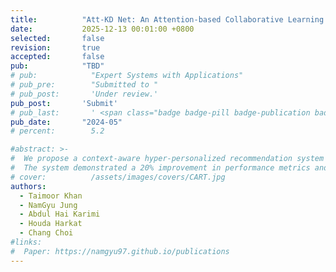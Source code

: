 ```yaml
---
title:          "Att-KD Net: An Attention-based Collaborative Learning Framework for Accurate Fire Localization"
date:           2025-12-13 00:01:00 +0800
selected:       false
revision:       true
accepted:       false
pub:            "TBD"
# pub:            "Expert Systems with Applications"
# pub_pre:        "Submitted to "
# pub_post:       'Under review.'
pub_post:       'Submit'
# pub_last:       ' <span class="badge badge-pill badge-publication badge-success">Spotlight</span>'
pub_date:       "2024-05"
# percent:        5.2

#abstract: >-
#  We propose a context-aware hyper-personalized recommendation system for kiosk IoT devices, addressing data imbalance across domains with an efficient self-supervised learning method.
#  The system demonstrated a 20% improvement in performance metrics and an additional 0.8% gain with self-supervised learning, ensuring high-quality recommendations and optimal resource usage.
# cover:          /assets/images/covers/CART.jpg
authors:
  - Taimoor Khan
  - NamGyu Jung
  - Abdul Hai Karimi
  - Houda Harkat
  - Chang Choi
#links:
#  Paper: https://namgyu97.github.io/publications
---
```

